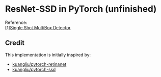 # ResNet-SSD in PyTorch (unfinished)

Reference:  
[1][Single Shot MultiBox Detector](https://arxiv.org/abs/1512.02325)

## Credit
This implementation is initially inspired by:
- [kuangliu/pytorch-retinanet](https://github.com/kuangliu/pytorch-retinanet)
- [kuangliu/pytorch-ssd](https://github.com/kuangliu/pytorch-ssd)
